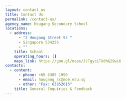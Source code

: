 ```yaml
---
layout: contact_us
title: Contact Us
permalink: /contact-us/
agency_name: Hougang Secondary School
locations:
  - address:
      - "2 Hougang Street 93 "
      - Singapore 534256
      - ""
    title: School
    operating_hours: []
    maps_link: https://goo.gl/maps/JcTgycLTXdhG29wi6
contacts:
  - content:
      - phone: +65 6385 1990
      - email: hougang_ss@moe.edu.sg
      - other: "Fax: 63852015"
    title: General Enquiries & Feedback
---
```

